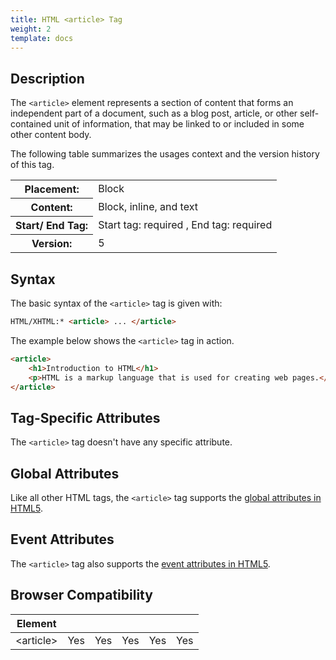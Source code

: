 ```yaml
---
title: HTML <article> Tag
weight: 2
template: docs
---
```


## Description

The `<article>` element represents a section of content that forms an independent part of a document, such as a blog post, article, or other self-contained unit of information, that may be linked to or included in some other content body.

The following table summarizes the usages context and the version history of this tag.

<table style="width:100%">
  <tr>
    <th>Placement:</th>
    <td>Block</td>
  </tr>
  <tr>
    <th>Content:</th>
    <td>Block, inline, and text</td>
  </tr>
  <tr>
    <th>Start/ End Tag:</th>
    <td>Start tag: required , End tag: required</td>
  </tr>
    <tr>
    <th>Version:</th>
    <td>5</td>
  </tr>
</table>	

## Syntax

The basic syntax of the `<article>` tag is given with:

```html
HTML/XHTML:* <article> ... </article>
```

The example below shows the `<article>` tag in action.

```html
<article>
    <h1>Introduction to HTML</h1>
    <p>HTML is a markup language that is used for creating web pages.</p>
</article>
```

## Tag-Specific Attributes
The `<article>` tag doesn't have any specific attribute.

## Global Attributes

Like all other HTML tags, the `<article>` tag supports the [global attributes in HTML5](https://www.tutorialrepublic.com/html-reference/html5-global-attributes.php).

## Event Attributes

The `<article>` tag also supports the [event attributes in HTML5](https://www.tutorialrepublic.com/html-reference/html5-event-attributes.php).
## Browser Compatibility
|  Element |<i class="chrome"></i>    | <i class="ie"></i>   | <i class="firefox"></i>   |  <i class="safari"></i>  | <i class="opera"></i>   |
| ------------ | ------------ | ------------ | ------------ | ------------ | ------------ |
| &lt;article&gt;  |Yes   |Yes   |Yes   |Yes   |Yes   |

